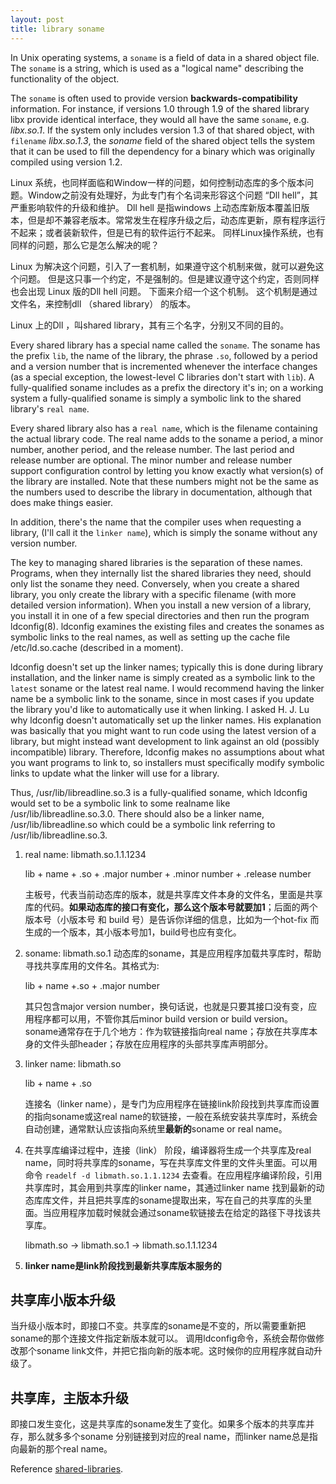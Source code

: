 ```yaml
---
layout: post
title: library soname
---
```

In Unix operating systems, a `soname` is a field of data in a shared object file. The `soname` is a string, which is used as a "logical name" describing the functionality of the object.

The `soname` is often used to provide version **backwards-compatibility** information. For instance, if versions 1.0 through 1.9 of the shared library libx provide identical interface, they would all have the same `soname`, e.g. *libx.so.1*. If the system only includes version 1.3 of that shared object, with `filename` *libx.so.1.3*, the *soname* field of the shared object tells the system that it can be used to fill the dependency for a binary which was originally compiled using version 1.2.

Linux 系统，也同样面临和Window一样的问题，如何控制动态库的多个版本问题。Window之前没有处理好，为此专门有个名词来形容这个问题 “Dll hell”，其严重影响软件的升级和维护。 Dll hell 是指windows 上动态库新版本覆盖旧版本，﻿﻿但是却不兼容老版本。常常发生在程序升级之后，动态库更新，原有程序运行不起来；或者装新软件，但是已有的软件运行不起来。 同样Linux操作系统，也有同样的问题，那么它是怎么解决的呢？

Linux 为解决这个问题，引入了一套机制，如果遵守这个机制来做，就可以避免这个问题。 但是这只事一个约定，不是强制的。但是建议遵守这个约定，否则同样也会出现 Linux 版的Dll hell 问题。 下面来介绍一个这个机制。 这个机制是通过文件名，来控制dll （shared library） 的版本。

Linux 上的Dll ，叫shared library，其有三个名字，分别又不同的目的。

Every shared library has a special name called the `soname`. The soname has the prefix `lib`, the name of the library, the phrase `.so`, followed by a period and a version number that is incremented whenever the interface changes (as a special exception, the lowest-level C libraries don't start with `lib`). A fully-qualified soname includes as a prefix the directory it's in; on a working system a fully-qualified soname is simply a symbolic link to the shared library's `real name`.

Every shared library also has a `real name`, which is the filename containing the actual library code. The real name adds to the soname a period, a minor number, another period, and the release number. The last period and release number are optional. The minor number and release number support configuration control by letting you know exactly what version(s) of the library are installed. Note that these numbers might not be the same as the numbers used to describe the library in documentation, although that does make things easier.

In addition, there's the name that the compiler uses when requesting a library, (I'll call it the `linker name`), which is simply the soname without any version number.

The key to managing shared libraries is the separation of these names. Programs, when they internally list the shared libraries they need, should only list the soname they need. Conversely, when you create a shared library, you only create the library with a specific filename (with more detailed version information). When you install a new version of a library, you install it in one of a few special directories and then run the program ldconfig(8). ldconfig examines the existing files and creates the sonames as symbolic links to the real names, as well as setting up the cache file /etc/ld.so.cache (described in a moment).

ldconfig doesn't set up the linker names; typically this is done during library installation, and the linker name is simply created as a symbolic link to the `latest` soname or the latest real name. I would recommend having the linker name be a symbolic link to the soname, since in most cases if you update the library you'd like to automatically use it when linking. I asked H. J. Lu why ldconfig doesn't automatically set up the linker names. His explanation was basically that you might want to run code using the latest version of a library, but might instead want development to link against an old (possibly incompatible) library. Therefore, ldconfig makes no assumptions about what you want programs to link to, so installers must specifically modify symbolic links to update what the linker will use for a library.

Thus, /usr/lib/libreadline.so.3 is a fully-qualified soname, which ldconfig would set to be a symbolic link to some realname like /usr/lib/libreadline.so.3.0. There should also be a linker name, /usr/lib/libreadline.so which could be a symbolic link referring to /usr/lib/libreadline.so.3.

1. real name: libmath.so.1.1.1234

    lib + name + .so + .major number + .minor number + .release number
     
    主板号，代表当前动态库的版本，就是共享库文件本身的文件名，里面是共享库的代码。**如果动态库的接口有变化，那么这个版本号就要加1**；后面的两个版本号（小版本号 和 build 号）是告诉你详细的信息，比如为一个hot-fix 而生成的一个版本，其小版本号加1，build号也应有变化。
2. soname: libmath.so.1
动态库的soname，其是应用程序加载共享库时，帮助寻找共享库用的文件名。其格式为:

    lib + name +.so + .major number

    其只包含major version number，换句话说，也就是只要其接口没有变，应用程序都可以用，不管你其后minor build version or build version。soname通常存在于几个地方：作为软链接指向real name；存放在共享库本身的文件头部header；存放在应用程序的头部共享库声明部分。
3. linker name: libmath.so

    lib + name + .so

    连接名（linker name），是专门为应用程序在链接link阶段找到共享库而设置的指向soname或这real name的软链接，一般在系统安装共享库时，系统会自动创建，通常默认应该指向系统里**最新的**soname or real name。

4. 在共享库编译过程中，连接（link） 阶段，编译器将生成一个共享库及real name，同时将共享库的soname，写在共享库文件里的文件头里面。可以用命令 `readelf -d libmath.so.1.1.1234` 去查看。在应用程序编译阶段，引用共享库时，其会用到共享库的linker name，其通过linker name 找到最新的动态库库文件，并且把共享库的soname提取出来，写在自己的共享库的头里面。当应用程序加载时候就会通过soname软链接去在给定的路径下寻找该共享库。

    libmath.so -> libmath.so.1 -> libmath.so.1.1.1234
5. **linker name是link阶段找到最新共享库版本服务的**

## 共享库小版本升级

当升级小版本时，即接口不变。共享库的soname是不变的，所以需要重新把soname的那个连接文件指定新版本就可以。 调用ldconfig命令，系统会帮你做修改那个soname link文件，并把它指向新的版本呢。这时候你的应用程序就自动升级了。

## 共享库，主版本升级

即接口发生变化，这是共享库的soname发生了变化。如果多个版本的共享库并存，那么就多多个soname 分别链接到对应的real name，而linker name总是指向最新的那个real name。

Reference [shared-libraries](http://tldp.org/HOWTO/Program-Library-HOWTO/shared-libraries.html).
